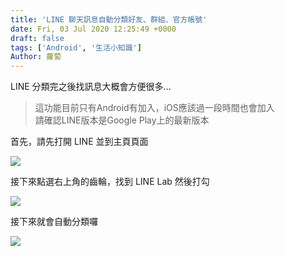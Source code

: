 ```yaml
---
title: 'LINE 聊天訊息自動分類好友、群組、官方帳號'
date: Fri, 03 Jul 2020 12:25:49 +0000
draft: false
tags: ['Android', '生活小知識']
Author: 蘿蔔
---
```


LINE 分類完之後找訊息大概會方便很多...

> 這功能目前只有Android有加入，iOS應該過一段時間也會加入  
> 請確認LINE版本是Google Play上的最新版本

首先，請先打開 LINE 並到主頁頁面

![](https://static.yiy.tw/media/blog/2020070312124374.jpg)

接下來點選右上角的齒輪，找到 LINE Lab 然後打勾

![](https://static.yiy.tw/media/blog/2020070312153360.jpg)

接下來就會自動分類囉

![](https://static.yiy.tw/media/blog/2020070312202078.gif)